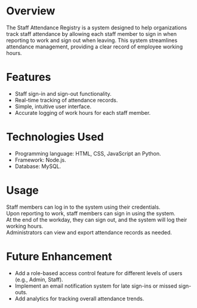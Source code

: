 
# Overview
The Staff Attendance Registry is a system designed to help organizations track staff attendance by allowing each staff member to sign in when reporting to work and sign out when leaving. This system streamlines attendance management, providing a clear record of employee working hours.

# Features
- Staff sign-in and sign-out functionality.  
- Real-time tracking of attendance records.  
- Simple, intuitive user interface.  
- Accurate logging of work hours for each staff member.  

# Technologies Used
- Programming language: HTML, CSS, JavaScript an Python.  
- Framework: Node.js.  
- Database: MySQL.  

# Usage
Staff members can log in to the system using their credentials.  
Upon reporting to work, staff members can sign in using the system.  
At the end of the workday, they can sign out, and the system will log their working hours.  
Administrators can view and export attendance records as needed.  

# Future Enhancement
- Add a role-based access control feature for different levels of users (e.g., Admin, Staff).  
- Implement an email notification system for late sign-ins or missed sign-outs.  
- Add analytics for tracking overall attendance trends.  